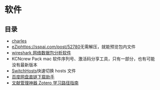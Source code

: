 # 软件

## 目录

- [charles](charles.md)
- [eZip](https://ezip.awehunt.com/)<https://sspai.com/post/52780>无需解压，就能预览包内文件
- [wireshark 网络数据包分析软件](wireshark.md)
- KCNcrew Pack mac 软件序列号、激活码分享工具，只有一部分，也有可能没有最新版本
- [SwitchHosts](https://github.com/oldj/SwitchHosts/blob/master/README_cn.md)快速切换 hosts 文件
- [百度网盘直链下载助手](https://github.com/syhyz1990/baiduyun)
- [文献管理神器 Zotero 学习路径指南](https://sspai.com/post/56724)
